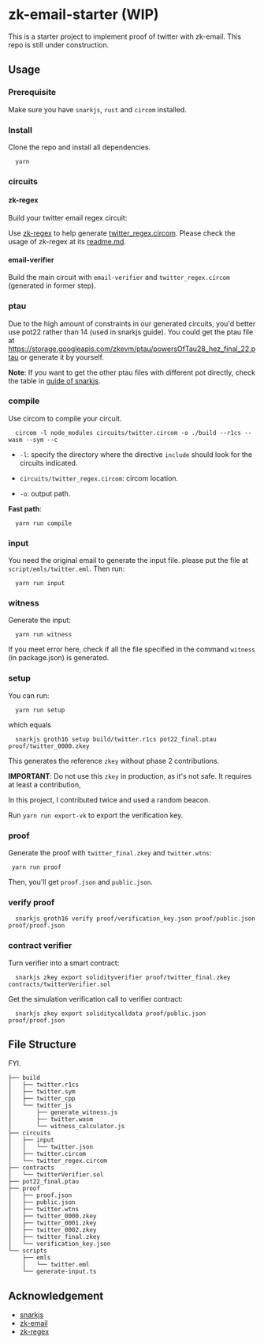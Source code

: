 # zk-email-starter (WIP)

This is a starter project to implement proof of twitter with zk-email. This repo is still under construction.

## Usage

### Prerequisite

Make sure you have `snarkjs`, `rust` and `circom` installed.

### Install

Clone the repo and install all dependencies.

```
  yarn
```

### circuits

#### zk-regex

Build your twitter email regex circuit:

  Use [zk-regex](https://github.com/zkemail/zk-regex) to help generate [twitter_regex.circom](circuits/twitter_regex.circom). Please check the usage of zk-regex at its [readme.md](https://github.com/zkemail/zk-regex/tree/main?tab=readme-ov-file#how-to-use).

#### email-verifier

Build the main circuit with `email-verifier` and `twitter_regex.circom` (generated in former step).

### ptau

Due to the high amount of constraints in our generated circuits, you'd better use pot22 rather than 14 (used in snarkjs guide).
You could get the ptau file at <https://storage.googleapis.com/zkevm/ptau/powersOfTau28_hez_final_22.ptau> or generate it by yourself.

**Note**:
If you want to get the other ptau files with different pot directly, check the table in [guide of snarkjs](https://github.com/iden3/snarkjs?tab=readme-ov-file#guide).

### compile

Use circom to compile your circuit.

```
  circom -l node_modules circuits/twitter.circom -o ./build --r1cs --wasm --sym --c
```

- `-l`: specify the directory where the directive `include` should look for the circuits indicated.

- `circuits/twitter_regex.circom`: circom location.
- `-o`: output path.

**Fast path**:

```
  yarn run compile
```

### input

You need the original email to generate the input file. please put the file at `script/emls/twitter.eml`. Then run:

```
  yarn run input
```

### witness

Generate the input:

```
  yarn run witness
```

If you meet error here, check if all the file specified in the command `witness` (in package.json) is generated.

### setup

You can run:
```
  yarn run setup
```

which equals

```
  snarkjs groth16 setup build/twitter.r1cs pot22_final.ptau proof/twitter_0000.zkey
```

This generates the reference `zkey` without phase 2 contributions.

**IMPORTANT**: Do not use this `zkey` in production, as it's not safe. It requires at least a contribution,

In this project, I contributed twice and used a random beacon.

Run `yarn run export-vk` to export the verification key.

### proof

Generate the proof with `twitter_final.zkey` and `twitter.wtns`:

```
 yarn run proof
```

Then, you'll get `proof.json` and `public.json`.

### verify proof

```
  snarkjs groth16 verify proof/verification_key.json proof/public.json proof/proof.json
```

### contract verifier

Turn verifier into a smart contract:

```
  snarkjs zkey export solidityverifier proof/twitter_final.zkey contracts/twitterVerifier.sol
```

Get the simulation verification call to verifier contract:

```
  snarkjs zkey export soliditycalldata proof/public.json proof/proof.json
```

## File Structure

FYI.

```
├── build
│   ├── twitter.r1cs
│   ├── twitter.sym
│   ├── twitter_cpp
│   └── twitter_js
│       ├── generate_witness.js
│       ├── twitter.wasm
│       └── witness_calculator.js
├── circuits
│   ├── input
│   │   └── twitter.json
│   ├── twitter.circom
│   └── twitter_regex.circom
├── contracts
│   └── twitterVerifier.sol
├── pot22_final.ptau
├── proof
│   ├── proof.json
│   ├── public.json
│   ├── twitter.wtns
│   ├── twitter_0000.zkey
│   ├── twitter_0001.zkey
│   ├── twitter_0002.zkey
│   ├── twitter_final.zkey
│   └── verification_key.json
└── scripts
    ├── emls
    │   └── twitter.eml
    └── generate-input.ts
```

## Acknowledgement

- [snarkjs](https://github.com/iden3/snarkjs)
- [zk-email](https://zkemail.gitbook.io/zk-email/zk-email-verifier)
- [zk-regex](https://github.com/zkemail/zk-regex)

